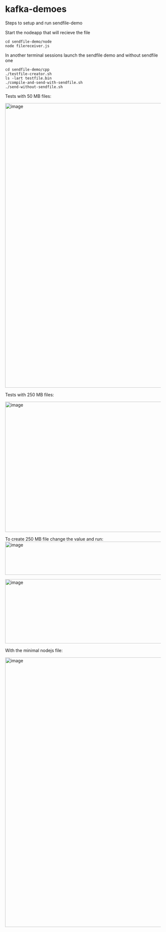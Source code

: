 # kafka-demoes

Steps to setup and run sendfile-demo

Start the nodeapp that will recieve the file
```
cd sendfile-demo/node
node filereceiver.js
```

In another terminal sessions launch the sendfile demo and without sendfile one

```
cd sendfile-demo/cpp
./testfile-creator.sh
ls -lart testfile.bin
./compile-and-send-with-sendfile.sh
./send-without-sendfile.sh
```

Tests with 50 MB files:

<img width="1908" height="917" alt="image" src="https://github.com/user-attachments/assets/64b9c9db-1e69-4355-8f2f-a03ac2ab6b94" />

Tests with 250 MB files:

<img width="1919" height="420" alt="image" src="https://github.com/user-attachments/assets/07e86210-b139-45af-b148-7bb2aabc2a77" />


To create 250 MB file change the value and run:
<img width="1511" height="107" alt="image" src="https://github.com/user-attachments/assets/c4205fc5-b524-4564-b53e-9adf889964b2" />

<img width="894" height="207" alt="image" src="https://github.com/user-attachments/assets/5ed15fe9-9b8f-4cdf-834e-2d9b2bcd3b23" />

With the minimal nodejs file:

<img width="1918" height="869" alt="image" src="https://github.com/user-attachments/assets/64cf3398-ac17-4978-9321-6a59b33f9aac" />


